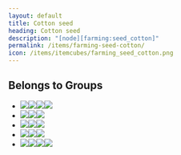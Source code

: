 ```yaml
---
layout: default
title: Cotton seed
heading: Cotton seed
description: "[node][farming:seed_cotton]"
permalink: /items/farming-seed-cotton/
icon: /items/itemcubes/farming_seed_cotton.png
---
```



## Belongs to Groups

<ul class="list-items clearfix">
    <li><a href="{{site.baseurl}}/items/group-attached-node/"><span class="item-group" data-toggle="tooltip" title="Group Attached Node [group][attached_node]"><img src="{{site.baseurl}}/assets/img/items/itemcubes/farming_seed_cotton.png"><img src="{{site.baseurl}}/assets/img/items/itemcubes/farming_seed_wheat.png"><img src="{{site.baseurl}}/assets/img/items/itemcubes/default_dry_shrub.png"><img src="{{site.baseurl}}/assets/img/items/itemcubes/default_junglegrass.png"></span></a></li>
    <li><a href="{{site.baseurl}}/items/group-desert/"><span class="item-group" data-toggle="tooltip" title="Group Desert [group][desert]"><img src="{{site.baseurl}}/assets/img/items/itemcubes/farming_seed_cotton.png"><img src="{{site.baseurl}}/assets/img/items/itemcubes/farming_desert_sand_soil.png"><img src="{{site.baseurl}}/assets/img/transparent.png"></span></a></li>
    <li><a href="{{site.baseurl}}/items/group-grassland/"><span class="item-group" data-toggle="tooltip" title="Group Grassland [group][grassland]"><img src="{{site.baseurl}}/assets/img/items/itemcubes/farming_seed_cotton.png"><img src="{{site.baseurl}}/assets/img/items/itemcubes/farming_seed_wheat.png"><img src="{{site.baseurl}}/assets/img/items/itemcubes/farming_soil.png"></span></a></li>
    <li><a href="{{site.baseurl}}/items/group-seed/"><span class="item-group" data-toggle="tooltip" title="Group Seed [group][seed]"><img src="{{site.baseurl}}/assets/img/items/itemcubes/farming_seed_cotton.png"><img src="{{site.baseurl}}/assets/img/items/itemcubes/farming_seed_wheat.png"><img src="{{site.baseurl}}/assets/img/transparent.png"></span></a></li>
    <li><a href="{{site.baseurl}}/items/group-snappy/"><span class="item-group" data-toggle="tooltip" title="Group Snappy [group][snappy]"><img src="{{site.baseurl}}/assets/img/items/itemcubes/default_leaves.png"><img src="{{site.baseurl}}/assets/img/items/itemcubes/default_tree.png"><img src="{{site.baseurl}}/assets/img/items/itemcubes/farming_seed_cotton.png"><img src="{{site.baseurl}}/assets/img/items/itemcubes/farming_seed_wheat.png"></span></a></li>
</ul>
